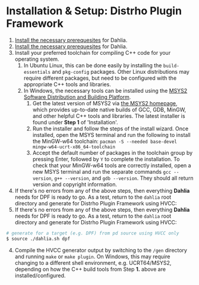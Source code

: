 # Installation & Setup: Distrho Plugin Framework

1. [Install the necessary prerequesites](/docs/02.1.setup.dahlia.md#installation--setup-dahlia-python--hvcc) for Dahlia.
1. [Install the necessary prerequesites](/docs/02.1.setup.dahlia.md#installation--setup-dahlia-python--hvcc) for Dahlia.
1. Install your preferred toolchain for compiling C++ code for your operating system.
    1. In Ubuntu Linux, this can be done easily by installing the `build-essentials` and `pkg-config` packages. Other Linux distributions may require different packages, but need to be configured with the appropriate C++ tools and libraries.
    1. In Windows, the necessary tools can be installed using the [MSYS2 Software Distribution and Building Platform](https://www.msys2.org/).
        1. Get the latest version of MSYS2 via [the MSYS2 homepage](https://www.msys2.org/), which provides up-to-date native builds of GCC, GDB, MinGW, and other helpful C++ tools and libraries. The latest installer is found under **Step 1** of 'Installation'.
        1. Run the installer and follow the steps of the install wizard. Once installed, open the MSYS terminal and run the following to install the MinGW-w64 toolchain: `pacman -S --needed base-devel mingw-w64-ucrt-x86_64-toolchain`
        1. Accept the default number of packages in the toolchain group by pressing Enter, followed by `Y` to complete the installation. To check that your MinGW-w64 tools are correctly installed, open a new MSYS terminal and run the separate commands `gcc --version`, `g++ --version`, and `gdb --version`. They should all return version and copyright information.
1. If there's no errors from any of the above steps, then everything **Dahlia** needs for DPF is ready to go. As a test, return to the `dahlia` root directory and generate for Distrho Plugin Framework using HVCC:
1. If there's no errors from any of the above steps, then everything **Dahlia** needs for DPF is ready to go. As a test, return to the `dahlia` root directory and generate for Distrho Plugin Framework using HVCC:

```bash
# generate for a target (e.g. DPF) from pd source using HVCC only
$ source ./dahlia.sh dpf
```

4. Compile the HVCC generator output by switching to the `/gen` directory and running `make` or `make plugin`. On Windows, this may require changing to a different shell environment, e.g. UCRT64/MSYS2, depending on how the C++ build tools from Step **1.** above are installed/configured.
